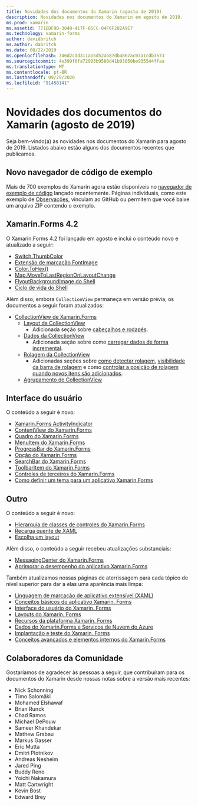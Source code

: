 ```yaml
---
title: Novidades dos documentos do Xamarin (agosto de 2019)
description: Novidades nos documentos do Xamarin em agosto de 2019.
ms.prod: xamarin
ms.assetid: 771EDF9B-3048-417F-85CC-04F6F282A9E7
ms.technology: xamarin-forms
author: davidbritch
ms.author: dabritch
ms.date: 08/22/2019
ms.openlocfilehash: 746d2cdd311a15d52ab87db4862ac03a1cdb3573
ms.sourcegitcommit: 4e399f6fa72993b9580d41b93050be935544ffaa
ms.translationtype: MT
ms.contentlocale: pt-BR
ms.lasthandoff: 09/29/2020
ms.locfileid: "91458141"
---
```

# <a name="xamarin-docs-whats-new-august-2019"></a>Novidades dos documentos do Xamarin (agosto de 2019)

Seja bem-vindo(a) às novidades nos documentos do Xamarin para agosto de 2019. Listados abaixo estão alguns dos documentos recentes que publicamos.

## <a name="new-sample-code-browser"></a>Novo navegador de código de exemplo

Mais de 700 exemplos do Xamarin agora estão disponíveis no [navegador de exemplo de código](/samples/browse/?products=xamarin) lançado recentemente. Páginas individuais, como este exemplo de [Observações](/samples/xamarin/xamarin-forms-samples/getstarted-notes-singlepage/), vinculam ao GitHub ou permitem que você baixe um arquivo ZIP contendo o exemplo.

## <a name="xamarinforms-42"></a>Xamarin.Forms 4.2

O Xamarin.Forms 4.2 foi lançado em agosto e inclui o conteúdo novo e atualizado a seguir:

- [Switch.ThumbColor](~/xamarin-forms/user-interface/switch.md#switch-appearance)
- [Extensão de marcação FontImage](~/xamarin-forms/xaml/markup-extensions/consuming.md#fontimage-markup-extension)
- [Color.ToHex()](~/xamarin-forms/user-interface/colors.md#additional-methods)
- [Map.MoveToLastRegionOnLayoutChange](~/xamarin-forms/user-interface/map/map.md#maintain-map-region-on-layout-change)
- [FlyoutBackgroundImage do Shell](~/xamarin-forms/app-fundamentals/shell/flyout.md#flyout-background-image)
- [Ciclo de vida do Shell](~/xamarin-forms/app-fundamentals/shell/lifecycle.md)

Além disso, embora `CollectionView` permaneça em versão prévia, os documentos a seguir foram atualizados:

- [CollectionView de Xamarin.Forms](~/xamarin-forms/user-interface/collectionview/index.md)
  - [Layout da CollectionView](~/xamarin-forms/user-interface/collectionview/layout.md)
    - Adicionada seção sobre [cabeçalhos e rodapés](~/xamarin-forms/user-interface/collectionview/layout.md#headers-and-footers).
  - [Dados da CollectionView](~/xamarin-forms/user-interface/collectionview/populate-data.md)
    - Adicionada seção sobre como [carregar dados de forma incremental](~/xamarin-forms/user-interface/collectionview/populate-data.md#load-data-incrementally).
  - [Rolagem da CollectionView](~/xamarin-forms/user-interface/collectionview/scrolling.md)
    - Adicionadas seções sobre [como detectar rolagem](~/xamarin-forms/user-interface/collectionview/scrolling.md#detect-scrolling), [visibilidade da barra de rolagem](~/xamarin-forms/user-interface/collectionview/scrolling.md#scroll-bar-visibility) e como [controlar a posição de rolagem quando novos itens são adicionados](~/xamarin-forms/user-interface/collectionview/scrolling.md#control-scroll-position-when-new-items-are-added).
  - [Agrupamento de CollectionView](~/xamarin-forms/user-interface/collectionview/grouping.md)

## <a name="user-interface"></a>Interface do usuário

O conteúdo a seguir é novo:

- [Xamarin.Forms ActivityIndicator](~/xamarin-forms/user-interface/activityindicator.md)
- [ContentView do Xamarin.Forms](~/xamarin-forms/user-interface/layouts/contentview.md)
- [Quadro do Xamarin.Forms](~/xamarin-forms/user-interface/layouts/frame.md)
- [MenuItem do Xamarin.Forms](~/xamarin-forms/user-interface/menuitem.md)
- [ProgressBar do Xamarin.Forms](~/xamarin-forms/user-interface/progressbar.md)
- [Opção do Xamarin.Forms](~/xamarin-forms/user-interface/switch.md)
- [SearchBar do Xamarin.Forms](~/xamarin-forms/user-interface/searchbar.md)
- [ToolbarItem do Xamarin.Forms](~/xamarin-forms/user-interface/toolbaritem.md)
- [Controles de terceiros do Xamarin.Forms](~/xamarin-forms/user-interface/controls/thirdparty.md)
- [Como definir um tema para um aplicativo Xamarin.Forms](~/xamarin-forms/user-interface/theming/theming.md)

## <a name="other"></a>Outro

O conteúdo a seguir é novo:

- [Hierarquia de classes de controles do Xamarin.Forms](~/xamarin-forms/internals/class-hierarchy.md)
- [Recarga quente de XAML](~/xamarin-forms/xaml/hot-reload.md)
- [Escolha um layout](~/xamarin-forms/user-interface/layouts/choose-layout.md)

Além disso, o conteúdo a seguir recebeu atualizações substanciais:

- [MessagingCenter do Xamarin.Forms](~/xamarin-forms/app-fundamentals/messaging-center.md)
- [Aprimorar o desempenho do aplicativo Xamarin.Forms](~/xamarin-forms/deploy-test/performance.md)

Também atualizamos nossas páginas de aterrissagem para cada tópico de nível superior para dar a elas uma aparência mais limpa:

- [Linguagem de marcação de aplicativo extensível (XAML)](~/xamarin-forms/xaml/index.yml)
- [Conceitos básicos do aplicativo Xamarin. Forms](~/xamarin-forms/app-fundamentals/index.yml)
- [Interface do usuário do Xamarin. Forms](~/xamarin-forms/user-interface/index.yml)
- [Layouts do Xamarin. Forms](~/xamarin-forms/user-interface/layouts/index.yml)
- [Recursos da plataforma Xamarin. Forms](~/xamarin-forms/platform/index.yml)
- [Dados do Xamarin.Forms e Serviços de Nuvem do Azure](~/xamarin-forms/data-cloud/index.yml)
- [Implantação e teste do Xamarin. Forms](~/xamarin-forms/deploy-test/index.yml)
- [Conceitos avançados e elementos internos do Xamarin.Forms](~/xamarin-forms/internals/index.md)

## <a name="community-contributors"></a>Colaboradores da Comunidade

Gostaríamos de agradecer às pessoas a seguir, que contribuíram para os documentos do Xamarin desde nossas notas sobre a versão mais recentes:

- Nick Schonning
- Timo Salomäki
- Mohamed Elshawaf
- Brian Runck
- Chad Ramos
- Michael DePouw
- Sameer Khandekar
- Mathew Grabau
- Markus Gasser
- Eric Mutta
- Dmitri Plotnikov
- Andreas Nesheim
- Jared Ping
- Buddy Reno
- Yoichi Nakamura
- Matt Cartwright
- Kevin Bost
- Edward Brey